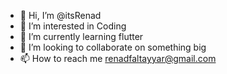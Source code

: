 - 👋 Hi, I’m @itsRenad
- 👀 I’m interested in Coding
- 🌱 I’m currently learning flutter
- 💞️ I’m looking to collaborate on something big
- 📫 How to reach me renadfaltayyar@gmail.com

<!---
itsRenad/itsRenad is a ✨ special ✨ repository because its `README.md` (this file) appears on your GitHub profile.
You can click the Preview link to take a look at your changes.
--->
